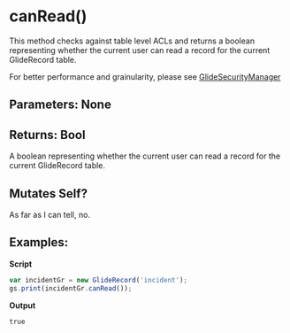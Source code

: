 # canRead()
This method checks against table level ACLs and returns a boolean representing
whether the current user can read a record for the current GlideRecord table.

For better performance and grainularity, please see [GlideSecurityManager](/glide_security_manager.md)

## Parameters: None

## Returns: Bool
A boolean representing whether the current user can read a record for the current GlideRecord table.

## Mutates Self?
As far as I can tell, no.

## Examples:

**Script**
```js
var incidentGr = new GlideRecord('incident');
gs.print(incidentGr.canRead());
```
**Output**
```
true
```
